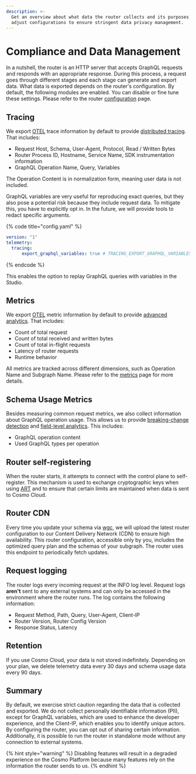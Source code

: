 ```yaml
---
description: >-
  Get an overview about what data the router collects and its purposes. Learn to
  adjust configurations to ensure stringent data privacy management.
---
```


# Compliance and Data Management

In a nutshell, the router is an HTTP server that accepts GraphQL requests and responds with an appropriate response. During this process, a request goes through different stages and each stage can generate and export data. What data is exported depends on the router's configuration. By default, the following modules are enabled. You can disable or fine tune these settings. Please refer to the router [configuration](configuration.md) page.

## Tracing

We export [OTEL](https://opentelemetry.io/) trace information by default to provide [distributed tracing](../studio/analytics/distributed-tracing.md). That includes:

* Request Host, Schema, User-Agent, Protocol, Read / Written Bytes
* Router Process ID, Hostname, Service Name, SDK instrumentation information
* GraphQL Operation Name, Query, Variables

The Operation Content is in normalization form, meaning user data is not included.&#x20;

GraphQL variables are very useful for reproducing exact queries, but they also pose a potential risk because they include request data. To mitigate this, you have to explicitly opt in. In the future, we will provide tools to redact specific arguments.

{% code title="config.yaml" %}
```yaml
version: "1"
telemetry:
  tracing:
      export_graphql_variables: true # TRACING_EXPORT_GRAPHQL_VARIABLES
```
{% endcode %}

This enables the option to replay GraphQL queries with variables in the Studio.

## Metrics

We export [OTEL](https://opentelemetry.io/) metric information by default to provide [advanced analytics](../studio/analytics/). That includes:

* Count of total request
* Count of total received and written bytes
* Count of total in-flight requests
* Latency of router requests
* Runtime behavior

All metrics are tracked across different dimensions, such as Operation Name and Subgraph Name. Please refer to the [metrics](metrics-and-monitoring.md#dimensions) page for more details.

## Schema Usage Metrics

Besides measuring common request metrics, we also collect information about GraphQL operation usage. This allows us to provide [breaking-change detection](../studio/schema-checks.md) and [field-level analytics](../studio/analytics/schema-field-usage.md). This includes:

* GraphQL operation content
* Used GraphQL types per operation

## Router self-registering

When the router starts, it attempts to connect with the control plane to self-register. This mechanism is used to exchange cryptographic keys when using [ART](advanced-request-tracing-art.md) and to ensure that certain limits are maintained when data is sent to Cosmo Cloud.

## Router CDN

Every time you update your schema via [wgc](broken-reference), we will upload the latest router configuration to our Content Delivery Network (CDN) to ensure high availability. This router configuration, accessible only by you, includes the optimized query plan and the schemas of your subgraph. The router uses this endpoint to periodically fetch updates.

## Request logging

The router logs every incoming request at the INFO log level. Request logs **aren't** sent to any external systems and can only be accessed in the environment where the router runs. The log contains the following information:

* Request Method, Path, Query, User-Agent, Client-IP
* Router Version, Router Config Version
* Response Status, Latency

## Retention

If you use Cosmo Cloud, your data is not stored indefinitely. Depending on your plan, we delete telemetry data every 30 days and schema usage data every 90 days.

## Summary

By default, we exercise strict caution regarding the data that is collected and exported. We do not collect personally identifiable information (PII), except for GraphQL variables, which are used to enhance the developer experience, and the Client-IP, which enables you to identify unique actors. By configuring the router, you can opt out of sharing certain information. Additionally, it is possible to run the router in standalone mode without any connection to external systems.

{% hint style="warning" %}
Disabling features will result in a degraded experience on the Cosmo Platform because many features rely on the information the router sends to us.
{% endhint %}

